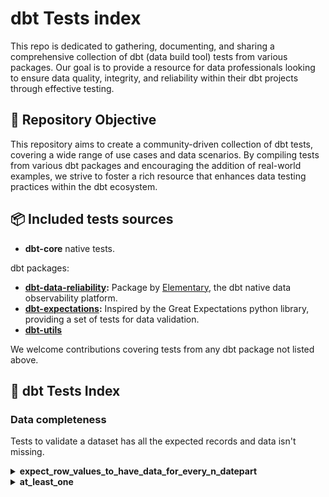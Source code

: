# dbt Tests index

This repo is dedicated to gathering, documenting, and sharing a comprehensive collection of dbt (data build tool) tests from various packages.
Our goal is to provide a resource for data professionals looking to ensure data quality, integrity, and reliability within their dbt projects through effective testing.

## 🎯 Repository Objective

This repository aims to create a community-driven collection of dbt tests, covering a wide range of use cases and data scenarios. By compiling tests from various dbt packages and encouraging the addition of real-world examples, we strive to foster a rich resource that enhances data testing practices within the dbt ecosystem.

## 📦 Included tests sources

- **dbt-core** native tests.

dbt packages:
- **[dbt-data-reliability](https://github.com/elementary-data/dbt-data-reliability):** Package by [Elementary](https://www.elementary-data.com/), the dbt native data observability platform.
- **[dbt-expectations](https://github.com/calogica/dbt-expectations):** Inspired by the Great Expectations python library, providing a set of tests for data validation.
- **[dbt-utils](https://github.com/dbt-labs/dbt-utils)**

We welcome contributions covering tests from any dbt package not listed above.


## 🔎 dbt Tests Index

### Data completeness

Tests to validate a dataset has all the expected records and data isn't missing. 

<details>
<summary>
    <b>expect_row_values_to_have_data_for_every_n_datepart</b>
</summary>

The test ensures data completeness by verifying the presence of data for every specified interval unit in your date or timestamp column.
Essentially, it ensures that your dataset has data for every specified interval, such as every month, day, hour, etc., depending on your configuration.

Example use cases:

- **Financial reporting**: You're generating financial reports based on transaction data. By using this test with an interval of 1 for the month, you can ensure that your dataset has entries for every month, ensuring completeness in your financial reporting.
- **Web traffic analysis**: You need to analyze website traffic on an hourly basis. Using this test with an interval of 1 for the hour, you can ensure that your dataset has entries for every hour, allowing you to accurately analyze traffic patterns throughout the day.

**Test configuration**

Expects model to have values for every grouped `date_part`.
For example, this tests whether a model has data for every `day` (grouped on `date_col`) between either:

- The `min`/`max` value of the specified `date_col` (default).
- A specified `test_start_date` and/or `test_end_date`.

*Applies to:* Model, Seed, Source

```yaml
tests:
    - dbt_expectations.expect_row_values_to_have_data_for_every_n_datepart:
        date_col: date_day
        date_part: day # (Optional. Default is 'day')
        row_condition: "id is not null" # (Optional)
        test_start_date: 'yyyy-mm-dd' # (Optional. Replace 'yyyy-mm-dd' with a date. Default is 'None')
        test_end_date: 'yyyy-mm-dd' # (Optional. Replace 'yyyy-mm-dd' with a date. Default is 'None')
        exclusion_condition: statement # (Optional. See details below. Default is 'None')
```

([source](https://github.com/calogica/dbt-expectations/blob/main/README.md#expect_row_values_to_have_data_for_every_n_datepart))

</details>

<details>
<summary>
    <b>at_least_one</b>
</summary>

Asserts that the tested column has at least one value.
The test will probably be useful with grouping by another column. 

Example use cases:
- **Product events** - Some product events include the user email address, others don't. However, there must be an email for at least one event per user. 
The test `at_least_one` can be configured on `user_email` column with `group_by_columns: user_name` configuration. 

**Test configuration**

This test supports the `group_by_columns` parameter.

*Applies to:* Column

```yaml
 models:
  - name: model_name
    columns:
      - name: col_name
        tests:
          - dbt_utils.at_least_one:
              group_by_columns: ['customer_segment']
```

([source](https://github.com/dbt-labs/dbt-utils/blob/main/README.md#at_least_one))

</details>